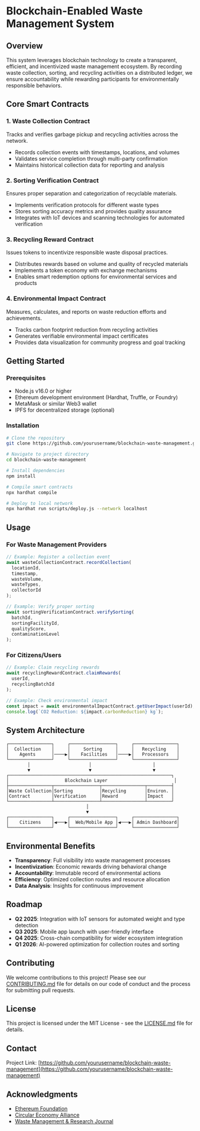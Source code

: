 # Blockchain-Enabled Waste Management System

## Overview

This system leverages blockchain technology to create a transparent, efficient, and incentivized waste management ecosystem. By recording waste collection, sorting, and recycling activities on a distributed ledger, we ensure accountability while rewarding participants for environmentally responsible behaviors.

## Core Smart Contracts

### 1. Waste Collection Contract
Tracks and verifies garbage pickup and recycling activities across the network.
- Records collection events with timestamps, locations, and volumes
- Validates service completion through multi-party confirmation
- Maintains historical collection data for reporting and analysis

### 2. Sorting Verification Contract
Ensures proper separation and categorization of recyclable materials.
- Implements verification protocols for different waste types
- Stores sorting accuracy metrics and provides quality assurance
- Integrates with IoT devices and scanning technologies for automated verification

### 3. Recycling Reward Contract
Issues tokens to incentivize responsible waste disposal practices.
- Distributes rewards based on volume and quality of recycled materials
- Implements a token economy with exchange mechanisms
- Enables smart redemption options for environmental services and products

### 4. Environmental Impact Contract
Measures, calculates, and reports on waste reduction efforts and achievements.
- Tracks carbon footprint reduction from recycling activities
- Generates verifiable environmental impact certificates
- Provides data visualization for community progress and goal tracking

## Getting Started

### Prerequisites
- Node.js v16.0 or higher
- Ethereum development environment (Hardhat, Truffle, or Foundry)
- MetaMask or similar Web3 wallet
- IPFS for decentralized storage (optional)

### Installation

```bash
# Clone the repository
git clone https://github.com/yourusername/blockchain-waste-management.git

# Navigate to project directory
cd blockchain-waste-management

# Install dependencies
npm install

# Compile smart contracts
npx hardhat compile

# Deploy to local network
npx hardhat run scripts/deploy.js --network localhost
```

## Usage

### For Waste Management Providers

```javascript
// Example: Register a collection event
await wasteCollectionContract.recordCollection(
  locationId,
  timestamp,
  wasteVolume,
  wasteTypes,
  collectorId
);

// Example: Verify proper sorting
await sortingVerificationContract.verifySorting(
  batchId,
  sortingFacilityId,
  qualityScore,
  contaminationLevel
);
```

### For Citizens/Users

```javascript
// Example: Claim recycling rewards
await recyclingRewardContract.claimRewards(
  userId,
  recyclingBatchId
);

// Example: Check environmental impact
const impact = await environmentalImpactContract.getUserImpact(userId);
console.log(`CO2 Reduction: ${impact.carbonReduction} kg`);
```

## System Architecture

```
┌────────────────┐     ┌─────────────────┐     ┌────────────────┐
│  Collection    │     │     Sorting     │     │   Recycling    │
│    Agents      │────▶│    Facilities   │────▶│   Processors   │
└────────────────┘     └─────────────────┘     └────────────────┘
        │                      │                       │
        ▼                      ▼                       ▼
┌─────────────────────────────────────────────────────────────┐
│                     Blockchain Layer                         │
├────────────────┬─────────────────┬────────────────┬─────────┤
│Waste Collection│Sorting          │Recycling       │Environ. │
│Contract        │Verification     │Reward          │Impact   │
└────────────────┴─────────────────┴────────────────┴─────────┘
                              │
                              ▼
┌────────────────┐     ┌─────────────────┐     ┌────────────────┐
│    Citizens    │◀───▶│  Web/Mobile App │◀───▶│ Admin Dashboard│
└────────────────┘     └─────────────────┘     └────────────────┘
```

## Environmental Benefits

- **Transparency**: Full visibility into waste management processes
- **Incentivization**: Economic rewards driving behavioral change
- **Accountability**: Immutable record of environmental actions
- **Efficiency**: Optimized collection routes and resource allocation
- **Data Analysis**: Insights for continuous improvement

## Roadmap

- **Q2 2025**: Integration with IoT sensors for automated weight and type detection
- **Q3 2025**: Mobile app launch with user-friendly interface
- **Q4 2025**: Cross-chain compatibility for wider ecosystem integration
- **Q1 2026**: AI-powered optimization for collection routes and sorting

## Contributing

We welcome contributions to this project! Please see our [CONTRIBUTING.md](CONTRIBUTING.md) file for details on our code of conduct and the process for submitting pull requests.

## License

This project is licensed under the MIT License - see the [LICENSE.md](LICENSE.md) file for details.

## Contact

Project Link: [https://github.com/yourusername/blockchain-waste-management](https://github.com/yourusername/blockchain-waste-management)

## Acknowledgments

- [Ethereum Foundation](https://ethereum.org/foundation/)
- [Circular Economy Alliance](https://www.circulareconomyalliance.com/)
- [Waste Management & Research Journal](https://journals.sagepub.com/home/wmr)
